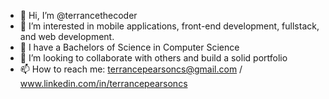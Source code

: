 - 👋 Hi, I’m @terrancethecoder
- 👀 I’m interested in mobile applications, front-end development, fullstack, and web development.
- 🌱 I have a Bachelors of Science in Computer Science
- 💞️ I’m looking to collaborate with others and build a solid portfolio
- 📫 How to reach me: terrancepearsoncs@gmail.com / www.linkedin.com/in/terrancepearsoncs


<!---
terrancethecoder/terrancethecoder is a ✨ special ✨ repository because its `README.md` (this file) appears on your GitHub profile.
You can click the Preview link to take a look at your changes.
--->
